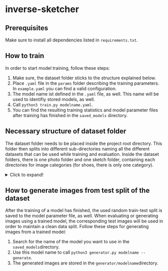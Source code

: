 # inverse-sketcher

## Prerequisites
Make sure to install all dependencies listed in ``requirements.txt``.

## How to train
In order to start model training, follow these steps:
1. Make sure, the dataset folder sticks to the structure explained below.
2. Place ``.yaml`` file in the ``params`` folder describing the training parameters. In ``example.yaml`` you can find a valid configuration.
3. The model name ist defined in the ``.yaml`` file, as well. This name will be used to identifiy stored models, as well.
4. Call ``python3 train.py modelname.yaml``.
5. You can find the resulting training statistics and model parameter files after training has finished in the ``saved_models`` directory.

## Necessary structure of dataset folder
The dataset folder needs to be placed inside the project root directory. This folder then splits into different sub-directories naming all the different datasets that can be used while training and evaluation. Inside the dataset folders, there is one photo folder and one sketch folder, containing each directories for image categories (for shoes, there is only one category).
<details>
 
```
dataset
 |dataset1
   |photo
     |class1
       |image files...
     |class2
       |image files...
     |...
     |classN
   |sketch
     |class1
       |image files...
     |class2
       |image files...
     |...
     |classN
```
 <summary>Click to expand!</summary>
 </details>
 
 ## How to generate images from test split of the dataset
After the training of a model has finished, the used random train-test split is saved to the model parameter file, as well. When evaluating or generating images using a trained model, the corresponding test images will be used in order to maintain a clean data split. Follow these steps for generating images from a trained model: 
1. Search for the name of the model you want to use in the ``saved_models``directory.
2. Use this model name to call ``python3 generator.py modelname --generate``.
3. The generated images are stored in the ``generator/modelname``directory.
